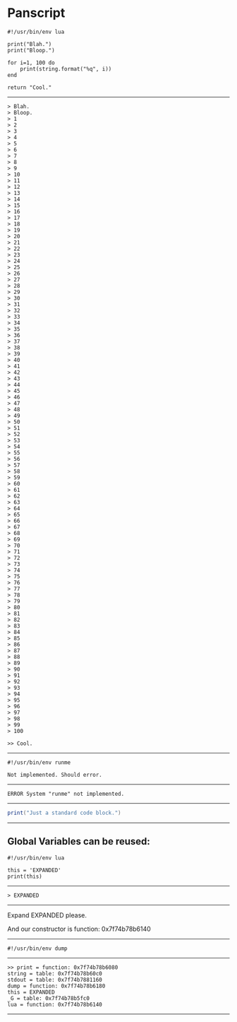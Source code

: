 # Panscript

    #!/usr/bin/env lua

    print("Blah.")
    print("Bloop.")

    for i=1, 100 do
        print(string.format("%q", i))
    end

    return "Cool."

------------------------------------------------------------------------

    > Blah.
    > Bloop.
    > 1
    > 2
    > 3
    > 4
    > 5
    > 6
    > 7
    > 8
    > 9
    > 10
    > 11
    > 12
    > 13
    > 14
    > 15
    > 16
    > 17
    > 18
    > 19
    > 20
    > 21
    > 22
    > 23
    > 24
    > 25
    > 26
    > 27
    > 28
    > 29
    > 30
    > 31
    > 32
    > 33
    > 34
    > 35
    > 36
    > 37
    > 38
    > 39
    > 40
    > 41
    > 42
    > 43
    > 44
    > 45
    > 46
    > 47
    > 48
    > 49
    > 50
    > 51
    > 52
    > 53
    > 54
    > 55
    > 56
    > 57
    > 58
    > 59
    > 60
    > 61
    > 62
    > 63
    > 64
    > 65
    > 66
    > 67
    > 68
    > 69
    > 70
    > 71
    > 72
    > 73
    > 74
    > 75
    > 76
    > 77
    > 78
    > 79
    > 80
    > 81
    > 82
    > 83
    > 84
    > 85
    > 86
    > 87
    > 88
    > 89
    > 90
    > 91
    > 92
    > 93
    > 94
    > 95
    > 96
    > 97
    > 98
    > 99
    > 100

    >> Cool.

------------------------------------------------------------------------

    #!/usr/bin/env runme

    Not implemented. Should error.

------------------------------------------------------------------------

    ERROR System "runme" not implemented.

------------------------------------------------------------------------

``` lua
print("Just a standard code block.")
```

------------------------------------------------------------------------

## Global Variables can be reused:

    #!/usr/bin/env lua

    this = 'EXPANDED'
    print(this)

------------------------------------------------------------------------

    > EXPANDED

------------------------------------------------------------------------

Expand EXPANDED please.

And our constructor is function: 0x7f74b78b6140

------------------------------------------------------------------------

    #!/usr/bin/env dump

------------------------------------------------------------------------

    >> print = function: 0x7f74b78b6080
    string = table: 0x7f74b78b60c0
    stdout = table: 0x7f74b7881160
    dump = function: 0x7f74b78b6180
    this = EXPANDED
    _G = table: 0x7f74b78b5fc0
    lua = function: 0x7f74b78b6140

------------------------------------------------------------------------
